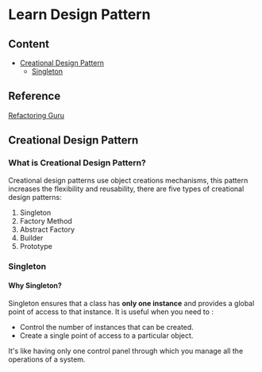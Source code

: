 # Learn Design Pattern

## Content

- [Creational Design Pattern](#creational-design-pattern)
  - [Singleton](#singleton)

## Reference

[Refactoring Guru](https://refactoring.guru/design-patterns)

## Creational Design Pattern

<a id="creational-design-pattern"></a>

### What is Creational Design Pattern?

Creational design patterns use object creations mechanisms, this pattern increases the flexibility and reusability, there are five types of creational design patterns:

1. Singleton
2. Factory Method
3. Abstract Factory
4. Builder
5. Prototype

<a id="singleton"></a>

### Singleton

#### Why Singleton?

Singleton ensures that a class has **only one instance** and provides a global point of access to that instance. It is useful when you need to :

- Control the number of instances that can be created.
- Create a single point of access to a particular object.

It's like having only one control panel through which you manage all the operations of a system.
